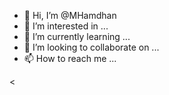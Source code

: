 - 👋 Hi, I’m @MHamdhan
- 👀 I’m interested in ...
- 🌱 I’m currently learning ...
- 💞️ I’m looking to collaborate on ...
- 📫 How to reach me ...

<<!---
print-" WHY ARE YOU HEAR 
--->
